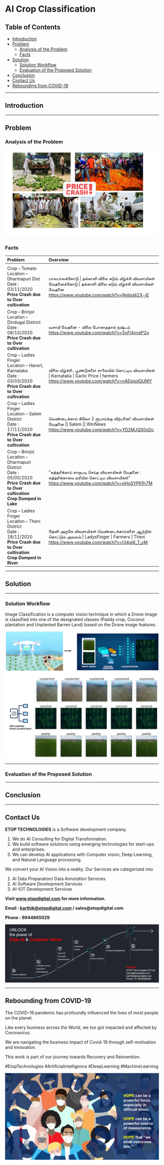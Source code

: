 # AI Crop Classification

## Table of Contents ##

* [Introduction](https://github.com/Karthikkannan-AI/AI-Crop-Classification#introduction)
* [Problem](https://github.com/Karthikkannan-AI/AI-Crop-Classification#problem)
  * [Analysis of the Problem](https://github.com/Karthikkannan-AI/AI-Crop-Classification#analysis-of-the-problem)
  * [Facts](https://github.com/Karthikkannan-AI/AI-Crop-Classification#facts)
* [Solution](https://github.com/Karthikkannan-AI/AI-Crop-Classification#solution)
  * [Solution Workflow](https://github.com/Karthikkannan-AI/AI-Crop-Classification#solution-workflow)
  * [Evaluation of the Proposed Solution](https://github.com/Karthikkannan-AI/AI-Crop-Classification#evaluation-of-the-proposed-solution)
* [Conclusion](https://github.com/Karthikkannan-AI/AI-Crop-Classification#conclusion)
* [Contact Us](https://github.com/Karthikkannan-AI/AI-Crop-Classification#contact-us)
* [Rebounding from COVID-19](https://github.com/Karthikkannan-AI/AI-Crop-Classification#rebounding-from-covid-19)

- - - -

## Introduction ##



- - - -

## Problem ##

### Analysis of the Problem ###

<img src="https://github.com/Karthikkannan-AI/AI-Crop-Classification/blob/main/resources/Problem%201.png">

### Facts ###

| Problem | Overview |
| :---------- | :---------- |
|  |  |
| Crop – Tomato <br> Location – Dharmapuri Dist <br> Date : 03/11/2020 <br> __Price Crash due to Over cultivation__ | பாலபாலக்கோடு \| தக்காளி விலை கடும் வீழ்ச்சி விவசாயிகள் வேதனைக்கோடு \| தக்காளி விலை கடும் வீழ்ச்சி விவசாயிகள் வேதனை <br> https://www.youtube.com/watch?v=Nnlpd42X-iE |
| Crop – Brinjol <br> Location –Dindugal District <br> Date : 08/10/2020 <br> __Price Crash due to Over cultivation__ | வசாயி வேதனை - விலை போகாததால் நஷ்டம் <br> https://www.youtube.com/watch?v=5oFl4vceP2o |
| Crop – Ladies Finger <br> Location – Haveri, Karnataka <br> Date : 03/03/2020 <br> __Price Crash due to Over cultivation__ | விலை வீழ்ச்சி.. பூண்டுகளை சாலையில் கொட்டிய விவசாயிகள் \| Karnataka \| Garlic Price \| farmers <br> https://www.youtube.com/watch?v=nAEipsdQUMY |
| Crop – Ladies Finger <br> Location – Salem District <br> Date : 17/11/2020 <br> __Price Crash due to Over cultivation__ | வெண்டைக்காய் கிலோ 2 ரூபாய்க்கு விற்பனை! விவசாயிகள் வேதனை \|\| Salem \|\| WinNews <br> https://www.youtube.com/watch?v=YD2MJQS0oDc |
| Crop – Brinjol <br> Location – Dharmapuri District <br> Date : 05/05/2020 <br> __Price Crash due to Over cultivation__ <br> __Crop Dumped in Lake__ | "கத்தரிக்காய் சாகுபடி செய்த விவசாயிகள் வேதனை : கத்தரிக்காயை ஏரியில் கொட்டிய விவசாயிகள்" <br> https://www.youtube.com/watch?v=pHoSYPKfh7M |
| Crop – Ladies Finger <br> Location – Theni District <br> Date : 18/11/2020 <br> __Price Crash due to Over cultivation__ <br> __Crop Dumped in River__ | தேனி அருகே விவசாயிகள் வெண்டைக்காய்களை ஆற்றில் கொட்டும் அவலம் \| LadysFinger \| Farmers \| Theni <br> https://www.youtube.com/watch?v=t34gi6_T_yM |

- - - -

## Solution ##



- - - -

### Solution Workflow ###

Image Classification is a computer vision technique in which a Drone image is classified into one of the designated classes (Paddy crop, Coconut plantation and Unplanted Barren Land)  based on the Drone image features. 

<img src="https://github.com/Karthikkannan-AI/AI-Crop-Classification/blob/main/resources/Solution%20Workflow%201.png">

<img src="https://github.com/Karthikkannan-AI/AI-Crop-Classification/blob/main/resources/Solution%20Workflow%202.png">

- - - -

### Evaluation of the Proposed Solution ###



- - - -

## Conclusion ##



- - - -

## Contact Us ##

__ETOP TECHNOLOGIES__ is a Software development company. 
1. We do AI Consulting for Digital Transformation.
2. We build software solutions using emerging technologies for start-ups and enterprises. 
3. We can develop AI applications with Computer vision, Deep Learning, and Natural Language processing.

We convert your AI Vision into a reality. Our Services are categorized into 
1. AI Data Preparation/ Data Annotation Services 
2. AI Software Development Services 
3. AI-IOT Development Services

__Visit www.etopdigital.com for more information.__

__Email : karthik@etopdigital.com / sales@etopdigital.com__
          
__Phone : 9944865029__

<img src="https://github.com/Karthikkannan-AI/AI-Crop-Classification/blob/main/resources/About%20ETOP%20Technologies_Github.png">

- - - -

## Rebounding from COVID-19 ##

The COVID-19 pandemic has profoundly influenced the lives of most people on the planet.

Like every business across the World, we too got impacted and affected by Coronavirus.

We are navigating the business impact of Covid-19 through self-motivation and Innovation.

This work is part of our journey towards Recovery and Reinvention.

#EtopTechnologies #Artificialintelligence #DeepLearning #MachineLearning


<img src="https://github.com/Karthikkannan-AI/AI-Crop-Classification/blob/main/resources/CoronaPandemic.jpeg">
